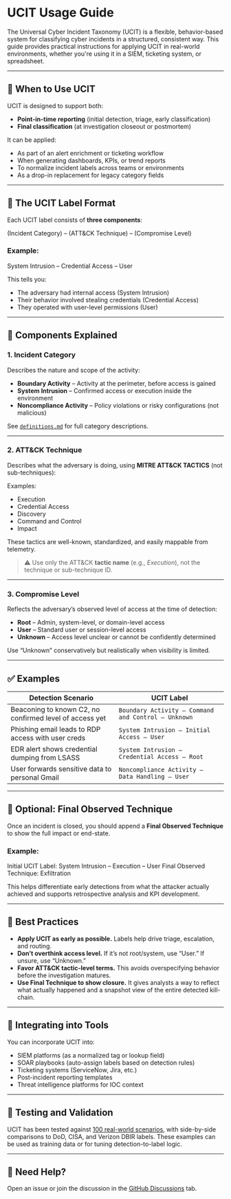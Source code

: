 # UCIT Usage Guide

The Universal Cyber Incident Taxonomy (UCIT) is a flexible, behavior-based system for classifying cyber incidents in a structured, consistent way. This guide provides practical instructions for applying UCIT in real-world environments, whether you're using it in a SIEM, ticketing system, or spreadsheet.

---

## 📌 When to Use UCIT

UCIT is designed to support both:
- **Point-in-time reporting** (initial detection, triage, early classification)
- **Final classification** (at investigation closeout or postmortem)

It can be applied:
- As part of an alert enrichment or ticketing workflow
- When generating dashboards, KPIs, or trend reports
- To normalize incident labels across teams or environments
- As a drop-in replacement for legacy category fields

---

## 🔧 The UCIT Label Format

Each UCIT label consists of **three components**:

(Incident Category) – (ATT&CK Technique) – (Compromise Level)


### Example:
System Intrusion – Credential Access – User


This tells you:
- The adversary had internal access (System Intrusion)
- Their behavior involved stealing credentials (Credential Access)
- They operated with user-level permissions (User)

---

## 🧩 Components Explained

### 1. Incident Category
Describes the nature and scope of the activity:
- **Boundary Activity** – Activity at the perimeter, before access is gained
- **System Intrusion** – Confirmed access or execution inside the environment
- **Noncompliance Activity** – Policy violations or risky configurations (not malicious)

See [`definitions.md`](./definitions.md) for full category descriptions.

---

### 2. ATT&CK Technique
Describes what the adversary is doing, using **MITRE ATT&CK TACTICS** (not sub-techniques):

Examples:
- Execution
- Credential Access
- Discovery
- Command and Control
- Impact

These tactics are well-known, standardized, and easily mappable from telemetry.

> ⚠️ Use only the ATT&CK **tactic name** (e.g., *Execution*), not the technique or sub-technique ID.

---

### 3. Compromise Level
Reflects the adversary’s observed level of access at the time of detection:
- **Root** – Admin, system-level, or domain-level access
- **User** – Standard user or session-level access
- **Unknown** – Access level unclear or cannot be confidently determined

Use “Unknown” conservatively but realistically when visibility is limited.

---

## ✅ Examples

| Detection Scenario | UCIT Label |
|--------------------|------------|
| Beaconing to known C2, no confirmed level of access yet | `Boundary Activity – Command and Control – Unknown` |
| Phishing email leads to RDP access with user creds | `System Intrusion – Initial Access – User` |
| EDR alert shows credential dumping from LSASS | `System Intrusion – Credential Access – Root` |
| User forwards sensitive data to personal Gmail | `Noncompliance Activity – Data Handling – User` |

---

## 📘 Optional: Final Observed Technique

Once an incident is closed, you should append a **Final Observed Technique** to show the full impact or end-state.

### Example:
Initial UCIT Label: System Intrusion – Execution – User
Final Observed Technique: Exfiltration


This helps differentiate early detections from what the attacker actually achieved and supports retrospective analysis and KPI development.

---

## 🎯 Best Practices

- **Apply UCIT as early as possible.** Labels help drive triage, escalation, and routing.
- **Don’t overthink access level.** If it’s not root/system, use “User.” If unsure, use “Unknown.”
- **Favor ATT&CK tactic-level terms.** This avoids overspecifying behavior before the investigation matures.
- **Use Final Technique to show closure.** It gives analysts a way to reflect what actually happened and a snapshot view of the entire detected kill-chain.

---

## 🔄 Integrating into Tools

You can incorporate UCIT into:
- SIEM platforms (as a normalized tag or lookup field)
- SOAR playbooks (auto-assign labels based on detection rules)
- Ticketing systems (ServiceNow, Jira, etc.)
- Post-incident reporting templates
- Threat intelligence platforms for IOC context

---

## 🧪 Testing and Validation

UCIT has been tested against [100 real-world scenarios](./mapping-examples/100-scenarios.csv), with side-by-side comparisons to DoD, CISA, and Verizon DBIR labels. These examples can be used as training data or for tuning detection-to-label logic.

---

## 💬 Need Help?

Open an issue or join the discussion in the [GitHub Discussions](https://github.com//CTI-Buddy/UCIT/discussion) tab.
